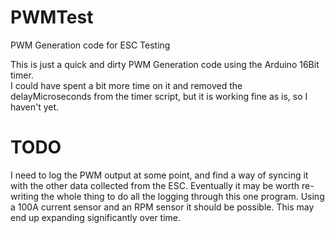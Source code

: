 # PWMTest
PWM Generation code for ESC Testing


This is just a quick and dirty PWM Generation code using the Arduino 16Bit timer.  
I could have spent a bit more time on it and removed the delayMicroseconds from the timer script, but it is working fine as is, so I haven't yet.


# TODO
I need to log the PWM output at some point, and find a way of syncing it with the other data collected from the ESC.  Eventually it may be worth re-writing the whole thing to do all the logging through this one program. Using a 100A current sensor and an RPM sensor it should be possible.   This may end up expanding significantly over time.
